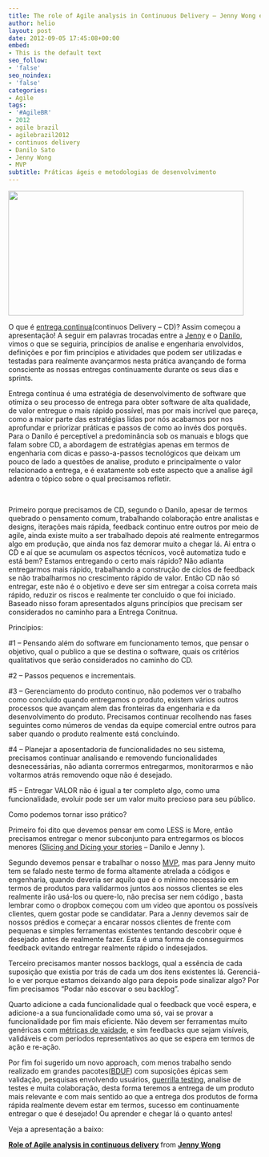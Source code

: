 ```yaml
---
title: The role of Agile analysis in Continuous Delivery – Jenny Wong e Danilo Sato
author: helio
layout: post
date: 2012-09-05 17:45:08+00:00
embed:
- This is the default text
seo_follow:
- 'false'
seo_noindex:
- 'false'
categories:
- Agile
tags:
- '#AgileBR'
- 2012
- agile brazil
- agilebrazil2012
- continuos delivery
- Danilo Sato
- Jenny Wong
- MVP
subtitle: Práticas ágeis e metodologias de desenvolvimento
---
```

[<img class="aligncenter size-full wp-image-596" src="/uploads/2012/09/Screen-Shot-2012-09-05-at-3.07.27-PM.png" alt="" width="470" height="249" srcset="/uploads/2012/09/Screen-Shot-2012-09-05-at-3.07.27-PM.png 470w, /uploads/2012/09/Screen-Shot-2012-09-05-at-3.07.27-PM-300x158.png 300w" sizes="(max-width: 470px) 100vw, 470px" />][1]

O que é <a title="Continuos Delivery" href="http://en.wikipedia.org/wiki/Continuous_delivery" target="_blank">entrega continua</a>(continuos Delivery &#8211; CD)? Assim começou a apresentação! A seguir em palavras trocadas entre a <a title="Jenny Wong - Twitter" href="http://twitter.com/jenny_wong" target="_blank">Jenny</a> e o <a title="Danilo Sato - Blog" href="http://www.dtsato.com/blog/" target="_blank">Danilo</a>, vimos o que se seguiria, princípios de analise e engenharia envolvidos, definições e por fim princípios e atividades que podem ser utilizadas e testadas para realmente avançarmos nesta prática avançando de forma consciente as nossas entregas continuamente durante os seus dias e sprints.

Entrega contínua é uma estratégia de desenvolvimento de software que otimiza o seu processo de entrega para obter software de alta qualidade, de valor entregue o mais rápido possível, mas por mais incrível que pareça, como a maior parte das estratégias lidas por nós acabamos por nos aprofundar e priorizar práticas e passos de como ao invés dos porquês. Para o Danilo é perceptível a predominância sob os manuais e blogs que falam sobre CD, a abordagem de estratégias apenas em termos de engenharia com dicas e passo-a-passos tecnológicos que deixam um pouco de lado a questões de analise, produto e principalmente o valor relacionado a entrega, e é exatamente sob este aspecto que a analise ágil adentra o tópico sobre o qual precisamos refletir.

&nbsp;

Primeiro porque precisamos de CD, segundo o Danilo, apesar de termos quebrado o pensamento comum, trabalhando colaboração entre analistas e designs, iterações mais rápida, feedback continuo entre outros por meio de agile, ainda existe muito a ser trabalhado depois até realmente entregarmos algo em produção, que ainda nos faz demorar muito a chegar lá. Ai entra o CD e aí que se acumulam os aspectos técnicos, você automatiza tudo e está bem? Estamos entregando o certo mais rápido? Não adianta entregarmos mais rápido, trabalhando a construção de ciclos de feedback se não trabalharmos no crescimento rápido de valor. Então CD não só entregar, este não é o objetivo e deve ser sim entregar a coisa correta mais rápido, reduzir os riscos e realmente ter concluído o que foi iniciado. Baseado nisso foram apresentados alguns princípios que precisam ser considerados no caminho para a Entrega Conitnua.

Princípios:

#1 &#8211; Pensando além do software em funcionamento temos, que pensar o objetivo, qual o publico a que se destina o software, quais os critérios qualitativos que serão considerados no caminho do CD.

#2 &#8211; Passos pequenos e incrementais.

#3 &#8211; Gerenciamento do produto continuo, não podemos ver o trabalho como concluído quando entregamos o produto, existem vários outros processos que avançam alem das fronteiras da engenharia e da desenvolvimento do produto. Precisamos continuar recolhendo nas fases seguintes como números de vendas da equipe comercial entre outros para saber quando o produto realmente está concluindo.

#4 &#8211; Planejar a aposentadoria de funcionalidades no seu sistema, precisamos continuar analisando e removendo funcionalidades desnecessárias, não adianta corrermos entregarmos, monitorarmos e não voltarmos atrás removendo oque não é desejado.

#5 &#8211; Entregar VALOR não é igual a ter completo algo, como uma funcionalidade, evoluir pode ser um valor muito precioso para seu público.

Como podemos tornar isso prático?

Primeiro foi dito que devemos pensar em como LESS is More, então precisamos entregar o menor subconjunto para entregarmos os blocos menores ([Slicing and Dicing your stories][2] &#8211; Danilo e Jenny ).

Segundo devemos pensar e trabalhar o nosso <a title="Minimum viable product" href="http://en.wikipedia.org/wiki/Minimum_viable_product" target="_blank">MVP</a>, mas para Jenny muito tem se falado neste termo de forma altamente atrelada a códigos e engenharia, quando deveria ser aquilo que é o mínimo necessário em termos de produtos para validarmos juntos aos nossos clientes se eles realmente irão usá-los ou quere-lo, não precisa ser nem código , basta lembrar como o dropbox começou com um video que apontou os possíveis clientes, quem gostar pode se candidatar. Para a Jenny devemos sair de nossos prédios e começar a encarar nossos clientes de frente com pequenas e simples ferramentas existentes tentando descobrir oque é desejado antes de realmente fazer. Esta é uma forma de conseguirmos feedback evitando entregar realmente rápido o indesejados.

Terceiro precisamos manter nossos backlogs, qual a essência de cada suposição que existia por trás de cada um dos itens existentes lá. Gerenciá-lo e ver porque estamos deixando algo para depois pode sinalizar algo? Por fim precisamos &#8220;Podar não escovar o seu backlog&#8221;.

Quarto adicione a cada funcionalidade qual o feedback que você espera, e adicione-a a sua funcionalidade como uma só, vai se provar a funcionalidade por fim mais eficiente. Não devem ser ferramentas muito genéricas com <a title="Métricas de vaidade" href="http://techcrunch.com/2011/07/30/vanity-metrics/" target="_blank">métricas de vaidade</a>, e sim feedbacks que sejam visíveis, validáveis e com períodos representativos ao que se espera em termos de ação e re-ação.

Por fim foi sugerido um novo approach, com menos trabalho sendo realizado em grandes pacotes(<a title="Big Design Up Front" href="http://en.wikipedia.org/wiki/Big_Design_Up_Front" target="_blank">BDUF</a>) com suposições épicas sem validação, pesquisas envolvendo usuários, <a title="Guerilla Testing" href="http://www.slideshare.net/andybudd/guerilla-usability-testing" target="_blank">guerrilla testing</a>, analise de testes e muita colaboração, desta forma teremos a entrega de um produto mais relevante e com mais sentido ao que a entrega dos produtos de forma rápida realmente devem estar em termos, sucesso em continuamente entregar o que é desejado! Ou aprender e chegar lá o quanto antes!

Veja a apresentação a baixo:

<div style="margin-bottom:5px">
  <strong> <a href="http://www.slideshare.net/JennyWong8/role-of-agile-analysis-in-continuous-delivery" title="Role of Agile analysis in continuous delivery" target="_blank">Role of Agile analysis in continuous delivery</a> </strong> from <strong><a href="http://www.slideshare.net/JennyWong8" target="_blank">Jenny Wong</a></strong>
</div>

 [1]: /uploads/2012/09/Screen-Shot-2012-09-05-at-3.07.27-PM.png
 [2]: http://www.slideshare.net/JennyWong8/slicing-and-dicing-your-user-stories "Slicing and Dicing user stories"